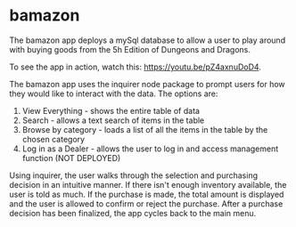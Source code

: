# bamazon

The bamazon app deploys a mySql database to allow a user to play around with buying goods from the 5h Edition of Dungeons and Dragons.

To see the app in action, watch this: https://youtu.be/pZ4axnuDoD4.

The bamazon app uses the inquirer node package to prompt users for how they would like to interact with the data. The options are:

1. View Everything - shows the entire table of data
2. Search - allows a text search of items in the table
3. Browse by category - loads a list of all the items in the table by the chosen category
4. Log in as a Dealer - allows the user to log in and access management function (NOT DEPLOYED)

Using inquirer, the user walks through the selection and purchasing decision in an intuitive manner. If there isn't enough inventory available, the user is told as much. If the purchase is made, the total amount is displayed and the user is allowed to confirm or reject the purchase. After a purchase decision has been finalized, the app cycles back to the main menu.
